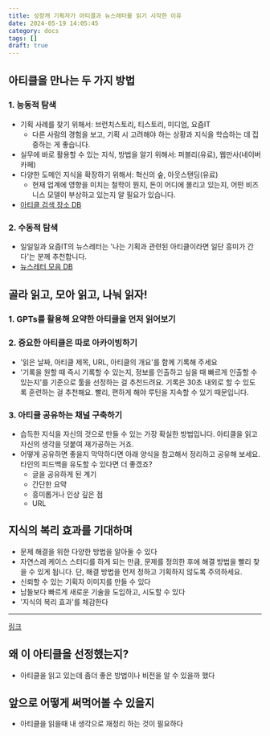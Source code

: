 ```yaml
---
title: 성장캐 기획자가 아티클과 뉴스레터를 읽기 시작한 이유
date: 2024-05-19 14:05:45
category: docs
tags: []
draft: true
---
```


## 아티클을 만나는 두 가지 방법

### 1. 능동적 탐색

- 기획 사례를 찾기 위해서: 브런치스토리, 티스토리, 미디엄, 요즘IT
  - 다른 사람의 경험을 보고, 기획 시 고려해야 하는 상황과 지식을 학습하는 데 집중하는 게 좋습니다.
- 실무에 바로 활용할 수 있는 지식, 방법을 알기 위해서: 퍼블리(유료), 웹만사(네이버 카페)
- 다양한 도메인 지식을 확장하기 위해서: 혁신의 숲, 아웃스탠딩(유료)
  - 현재 업계에 영향을 미치는 철학이 뭔지, 돈이 어디에 몰리고 있는지, 어떤 비즈니스 모델이 부상하고 있는지 알 필요가 있습니다.
- [아티클 검색 장소 DB](https://www.notion.so/fb5a28bd69194c76afa380b6e1983064?pvs=21)

### 2. 수동적 탐색

- 일일일과 요즘IT의 뉴스레터는 '나는 기획과 관련된 아티클이라면 일단 흥미가 간다'는 분께 추천합니다.
- [뉴스레터 모음 DB](https://www.notion.so/4a60bfbf54444e0f980c4578b903eba4?pvs=21)

## 골라 읽고, 모아 읽고, 나눠 읽자!

### 1. GPTs를 활용해 요약한 아티클을 먼저 읽어보기

### 2. 중요한 아티클은 따로 아카이빙하기

- '읽은 날짜, 아티클 제목, URL, 아티클의 개요'를 함께 기록해 주세요
- '기록을 원할 때 즉시 기록할 수 있는지, 정보를 인출하고 싶을 때 빠르게 인출할 수 있는지'를 기준으로 툴을 선정하는 걸 추천드려요. 기록은 30초 내외로 할 수 있도록 훈련하는 걸 추천해요. 빨리, 편하게 해야 루틴을 지속할 수 있기 때문입니다.

### 3. 아티클 공유하는 채널 구축하기

- 습득한 지식을 자신의 것으로 만들 수 있는 가장 확실한 방법입니다. 아티클을 읽고 자신의 생각을 덧붙여 재가공하는 거죠.
- 어떻게 공유하면 좋을지 막막하다면 아래 양식을 참고해서 정리하고 공유해 보세요. 타인의 피드백을 유도할 수 있다면 더 좋겠죠?
  - 글을 공유하게 된 계기
  - 간단한 요약
  - 흥미롭거나 인상 깊은 점
  - URL

## 지식의 복리 효과를 기대하며

- 문제 해결을 위한 다양한 방법을 알아둘 수 있다
- 자연스레 케이스 스터디를 하게 되는 만큼, 문제를 정의한 후에 해결 방법을 빨리 찾을 수 있게 됩니다. 단, 해결 방법을 먼저 정하고 기획하지 않도록 주의하세요.
- 신뢰할 수 있는 기획자 이미지를 만들 수 있다
- 남들보다 빠르게 새로운 기술을 도입하고, 시도할 수 있다
- '지식의 복리 효과'를 체감한다

---

[링크](https://publy.co/content/7548?c_order=3&c_id=70&fr=home)

## 왜 이 아티클을 선정했는지?

- 아티클을 읽고 있는데 좀더 좋은 방법이나 비전을 알 수 있을까 했다

## 앞으로 어떻게 써먹어볼 수 있을지

- 아티클을 읽을때 내 생각으로 재정리 하는 것이 필요하다
